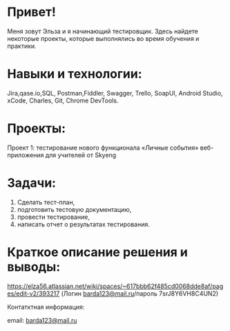 # Привет! 
Меня зовут Эльза и я начинающий тестировщик. Здесь найдете некоторые проекты, которые выполнялись во время обучения и практики.

# Навыки и технологии:

Jira,qase.io,SQL, Postman,Fiddler, Swagger, Trello,
SoapUI, Android Studio, xCode, Charles, Git, Chrome DevTools.

# Проекты:

Проект 1: тестирование нового функционала «Личные события»  веб-приложения для учителей от Skyeng

# Задачи:
1. Сделать тест-план,
2. подготовить тестовую документацию,
3. провести тестирование,
4. написать отчет о результатах тестирования.

   
# Краткое описание решения и выводы: 

https://elza56.atlassian.net/wiki/spaces/~617bbb62f485cd0068dde8af/pages/edit-v2/393217 (Логин barda123@mail.ru/пароль 7srJ8Y6VH8C4UN2)

Контатктная информация:

email: barda123@mail.ru
